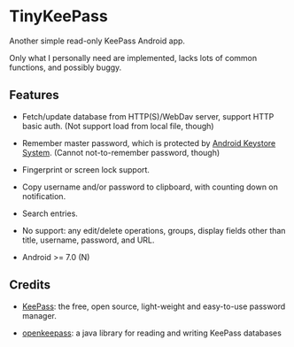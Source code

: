 # TinyKeePass

Another simple read-only KeePass Android app.

Only what I personally need are implemented, lacks lots of common functions, and possibly buggy.

## Features

* Fetch/update database from HTTP(S)/WebDav server, support HTTP basic auth.
  (Not support load from local file, though)

* Remember master password, which is protected by
  [Android Keystore System](https://developer.android.com/training/articles/keystore.html).
  (Cannot not-to-remember password, though)

* Fingerprint or screen lock support.

* Copy username and/or password to clipboard, with counting down on notification.

* Search entries.

* No support: any edit/delete operations, groups, display fields other than title, username, password, and URL.

* Android >= 7.0 (N)


## Credits

 * [KeePass](http://keepass.info/):
 the free, open source, light-weight and easy-to-use password manager.
 
 * [openkeepass](https://github.com/cternes/openkeepass/):
 a java library for reading and writing KeePass databases
